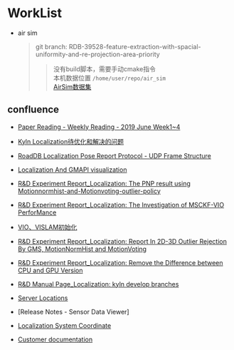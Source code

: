 # WorkList

* air sim
  > git branch: RDB-39528-feature-extraction-with-spacial-uniformity-and-re-projection-area-priority  
  >> 没有build脚本，需要手动cmake指令  
  >> 本机数据位置 `/home/user/repo/air_sim`  
  > [AirSim数据集](https://confluence.ygomi.com:8443/display/RRT/DataSet)
  
## confluence

* [Paper Reading - Weekly Reading - 2019 June Week1~4](https://confluence.ygomi.com:8443/pages/viewpage.action?spaceKey=RRT&title=Paper+Reading+-+Weekly+Reading+-+2019+June+Week1~4)

* [Kyln Localization待优化和解决的问题](https://confluence.ygomi.com:8443/pages/viewpage.action?spaceKey=RRT&title=Problems+of+Kyln+in+2019+May)

* [RoadDB Localization Pose Report Protocol - UDP Frame Structure](https://confluence.ygomi.com:8443/pages/viewpage.action?spaceKey=RRT&title=RoadDB+Localization+Pose+Report+Protocol+-+UDP+Frame+Structure)

* [Localization And GMAPI visualization](https://confluence.ygomi.com:8443/display/RRT/Localization+And+GMAPI+visualization)

* [R&D Experiment Report_Localization: The PNP result using Motionnormhist-and-Motionvoting-outlier-policy](https://confluence.ygomi.com:8443/pages/viewpage.action?pageId=75272324)

* [R&D Experiment Report_Localization: The Investigation of MSCKF-VIO PerforMance](https://confluence.ygomi.com:8443/pages/viewpage.action?pageId=78132382)

* [VIO、VISLAM初始化](https://confluence.ygomi.com:8443/pages/viewpage.action?pageId=57972826)

* [R&D Experiment Report_Localization: Report In 2D-3D Outlier Rejection By GMS, MotionNormHist and MotionVoting](https://confluence.ygomi.com:8443/pages/viewpage.action?pageId=73843131)

* [R&D Experiment Report_Localization: Remove the Difference between CPU and GPU Version](https://confluence.ygomi.com:8443/pages/viewpage.action?pageId=77204043)

* [R&D Manual Page_Localization: kyln develop branches](https://confluence.ygomi.com:8443/pages/viewpage.action?pageId=49022951)

* [Server Locations](https://confluence.ygomi.com:8443/pages/viewpage.action?pageId=3571939)

* [Release Notes - Sensor Data Viewer]

* [Localization System Coordinate](https://confluence.ygomi.com:8443/pages/viewpage.action?spaceKey=RRT&title=L2.1.3+Localization+System+Coordinate)

* [Customer documentation](https://confluence.ygomi.com:8443/display/GM/Customer+documentation)